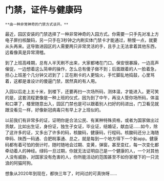 # 门禁，证件与健康码

```admonish note 
**由一种非常神奇的门禁方式谈开。**  
```


最近，园区安装的门禁选择了一种非常神奇的入园方式。你需要一只手先对准上方电子屏扫核酸码，另一只手在3秒钟之内刷实体门禁卡才能通过，稍慢一点，就要从头再来。这导致进园区的人需要两只非常灵活的手，且手上无法拿着其他东西，远看像真是异常滑稽。

到了上班高峰期，总有人半天刷不出来，大家都堵在门口。保安很暴躁，一边高声催促，一边想着这么简单的操作，怎么总有傻子做不到；后面跟着的人一脸着急，担心上班差个几分钟又迟到了；正在刷卡的人更恼火，手忙脚乱地捣鼓，心里骂着，这都是谁设计的傻逼门禁，居然真的有人用。

入园以后走上五十米，到楼下，还要再扫一次场所码，测体温，才能进入。更可笑的是，这套流程更像是一种上班的仪式，因为到了中午，再没人管你场所码，体温和口罩了，楼里随意出入，园区门禁也是可以跟着别人扫好的码进出，门卫看见就跟没看见一样，好像新冠病毒只有早上才上班似的。

以前我们有非常多的证，证明你是合法公民、有某种特殊资格，或者为国家做出过贡献，比如出生证，身份证，独生子女证，毕业证，结婚证，献血证……如今，除了这许多的证，又多出了许多的码，核酸码，健康码，行程码。核酸码还分上海随申码、陕西一码通、合肥皖事通、总之，就是每到一个地方得下一个新app。健康码都有着可怕的倒计时，随时随地会过期、变黄，弹窗，甚至变红，每一次变化都牵动着人的神经。绿码一旦过期，你就无法证明自己是一个健康的人，一个对其他人没有威胁，对国家没有危害的人，你所能活动的范围甚至不如你家楼下的一只流浪的阿猫阿狗。

想象从2020年到现在，都快三年了，时间过的可真快呀……

